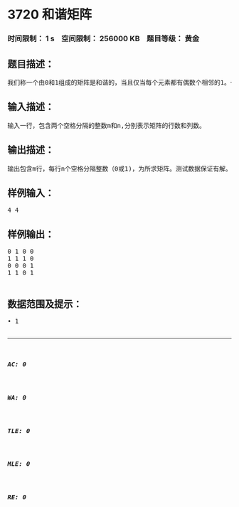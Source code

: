 # 3720 和谐矩阵   
### 时间限制： 1 s&nbsp;&nbsp;&nbsp;&nbsp;空间限制： 256000 KB&nbsp;&nbsp;&nbsp;&nbsp;题目等级： 黄金  
## 题目描述：  

<pre>
我们称一个由0和1组成的矩阵是和谐的，当且仅当每个元素都有偶数个相邻的1。一个元素相邻的元素包括它本 身，及他上下左右的4个元素（如果存在）。给定矩阵的行数和列数，请计算并输出一个和谐的矩阵。注意：所有元素为0的矩阵是不允许的。 
</pre>
  
  
## 输入描述：  

<pre>
输入一行，包含两个空格分隔的整数m和n,分别表示矩阵的行数和列数。
</pre>
  
  
## 输出描述：  

<pre>
输出包含m行，每行n个空格分隔整数（0或1)，为所求矩阵。测试数据保证有解。 
</pre>
  
  
## 样例输入：  

<pre>
4 4 
</pre>
  
  
## 样例输出：  

<pre>
0 1 0 0  
1 1 1 0  
0 0 0 1  
1 1 0 1  

</pre>
  
  
## 数据范围及提示：  

<pre>
• 1<m, n<40 
</pre>
  
  
***  

##### AC: 0  
##### WA: 0  
##### TLE: 0  
##### MLE: 0  
##### RE: 0  
